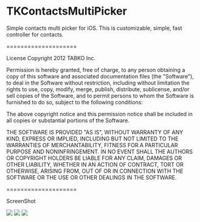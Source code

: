 TKContactsMultiPicker
====================

Simple contacts multi picker for iOS.
This is customizable, simple, fast controller for contacts.

====================

License
Copyright 2012 TABKO Inc.
 

Permission is hereby granted, free of charge, to any person obtaining a copy
of this software and associated documentation files (the "Software"), to deal
in the Software without restriction, including without limitation the rights
to use, copy, modify, merge, publish, distribute, sublicense, and/or sell
copies of the Software, and to permit persons to whom the Software is
furnished to do so, subject to the following conditions:

The above copyright notice and this permission notice shall be included in
all copies or substantial portions of the Software.

THE SOFTWARE IS PROVIDED "AS IS", WITHOUT WARRANTY OF ANY KIND, EXPRESS OR
IMPLIED, INCLUDING BUT NOT LIMITED TO THE WARRANTIES OF MERCHANTABILITY,
FITNESS FOR A PARTICULAR PURPOSE AND NONINFRINGEMENT. IN NO EVENT SHALL THE
AUTHORS OR COPYRIGHT HOLDERS BE LIABLE FOR ANY CLAIM, DAMAGES OR OTHER
LIABILITY, WHETHER IN AN ACTION OF CONTRACT, TORT OR OTHERWISE, ARISING FROM,
OUT OF OR IN CONNECTION WITH THE SOFTWARE OR THE USE OR OTHER DEALINGS IN
THE SOFTWARE.

====================

ScreenShot

<img src="https://raw.github.com/qnibus/TKContactsMultiPicker/master/Screenshot_1.png">
<img src="https://raw.github.com/qnibus/TKContactsMultiPicker/master/Screenshot_2.png">
<img src="https://raw.github.com/qnibus/TKContactsMultiPicker/master/Screenshot_3.png">
